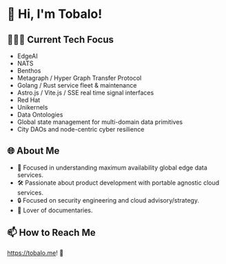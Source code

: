 # 👋 Hi, I'm Tobalo!

## 🕵🏽‍♂️ Current Tech Focus
- EdgeAI
- NATS
- Benthos
- Metagraph / Hyper Graph Transfer Protocol
- Golang / Rust service fleet & maintenance
- Astro.js / Vite.js / SSE real time signal interfaces
- Red Hat
- Unikernels
- Data Ontologies
- Global state management for multi-domain data primitives
- City DAOs and node-centric cyber resilience

## 🌐 About Me
- 🚀 Focused in understanding maximum availability global edge data services.
- 🛠️ Passionate about product development with portable agnostic cloud services.
- 🔒 Focused on security engineering and cloud advisory/strategy.
- 🎥 Lover of documentaries.

## 📫 How to Reach Me
https://tobalo.me! 🌟
